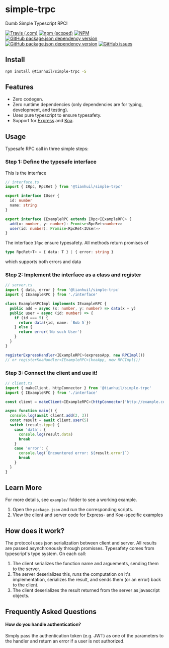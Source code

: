 # simple-trpc
Dumb Simple Typescript RPC!

[![Travis (.com)](https://img.shields.io/travis/com/tianhuil/simple-trpc.svg?style=for-the-badge)](https://travis-ci.org/tianhuil/simple-trpc)
[![npm (scoped)](https://img.shields.io/npm/v/@tianhuil/simple-trpc.svg?style=for-the-badge)](https://www.npmjs.com/package/@tianhuil/simple-trpc)
[![NPM](https://img.shields.io/npm/l/@tianhuil/simple-trpc.svg?style=for-the-badge)](https://www.npmjs.com/package/@tianhuil/simple-trpc)
[![GitHub package.json dependency version](https://img.shields.io/github/package-json/dependency-version/tianhuil/simple-trpc/dev/@babel/preset-typescript.svg?style=for-the-badge)](https://github.com/tianhuil/simple-trpc/blob/master/package.json)
[![GitHub package.json dependency version](https://img.shields.io/github/package-json/dependency-version/tianhuil/simple-trpc/dev/typescript.svg?style=for-the-badge)](https://github.com/tianhuil/simple-trpc/blob/master/package.json)
[![GitHub issues](https://img.shields.io/github/issues/tianhuil/simple-trpc.svg?style=for-the-badge)](https://github.com/tianhuil/simple-trpc/issues)

## Install
```bash
npm install @tianhuil/simple-trpc -S
```

## Features
- Zero codegen.
- Zero runtime dependencies (only dependencies are for typing, development, and testing).
- Uses pure typescript to ensure typesafety.
- Support for [Express](https://expressjs.com/) and [Koa](https://koajs.com/).

## Usage
Typesafe RPC call in three simple steps:

### Step 1: Define the typesafe interface
This is the interface 
```ts
// interface.ts
import { IRpc, RpcRet } from '@tianhuil/simple-trpc'

export interface IUser {
  id: number
  name: string
}

export interface IExampleRPC extends IRpc<IExampleRPC> {
  add(x: number, y: number): Promise<RpcRet<number>>
  user(id: number): Promise<RpcRet<IUser>>
}
```

The interface `IRpc` ensure typesafety.  All methods return promises of
```ts
type RpcRet<T> = { data: T } | { error: string }
```
which supports both errors and data


### Step 2: Implement the interface as a class and register
```ts
// server.ts
import { data, error } from '@tianhuil/simple-trpc'
import { IExampleRPC } from './interface'

class ExampleRPCImpl implements IExampleRPC {
  public add = async (x: number, y: number) => data(x + y)
  public user = async (id: number) => {
    if (id === 5) {
      return data({id, name: `Bob 5`})
    } else {
      return error('No such User')
    }
  }
}

registerExpressHandler<IExampleRPC>(expressApp, new RPCImpl())
// or registerKoaHandler<IExampleRPC>(koaApp, new RPCImpl())
```

### Step 3: Connect the client and use it!
```ts
// client.ts
import { makeClient, httpConnector } from '@tianhuil/simple-trpc'
import { IExampleRPC } from './interface'

const client = makeClient<IExampleRPC>(httpConnector('http://example.com'))

async function main() {
  console.log(await client.add(2, 3))
  const result = await client.user(5)
  switch (result.type) {
    case 'data': {
      console.log(result.data)
      break
    }
    case 'error': {
      console.log(`Encountered error: ${result.error}`)
      break
    }
  }
}
```

## Learn More
For more details, see `example/` folder to see a working example.

1. Open the `package.json` and run the corresponding scripts.
2. View the client and server code for Express- and Koa-specific examples

## How does it work?
The protocol uses json serialization between client and server.  All results are passed asynchronously through promisses.  Typesafety comes from typescript's type system.  On each call:

1. The client serializes the function name and arguements, sending them to the server.
2. The server deserializes this, runs the computation on it's implementation, serializes the result, and sends them (or an error) back to the client.
3. The client deserializes the result returned from the server as javascript objects.

## Frequently Asked Questions
#### How do you handle authentication?
Simply pass the authentication token (e.g. JWT) as one of the parameters to the handler and return an error if a user is not authorized.
